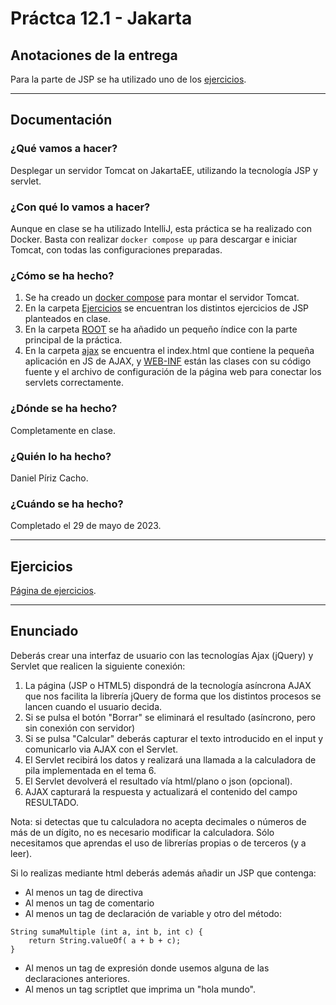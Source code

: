 # Práctca 12.1 - Jakarta

## Anotaciones de la entrega

Para la parte de JSP se ha utilizado uno de los [ejercicios](./tomcat/Ejercicios/formularios.jsp).

---

## Documentación

### ¿Qué vamos a hacer?

Desplegar un servidor Tomcat on JakartaEE, utilizando la tecnología JSP y servlet.

### ¿Con qué lo vamos a hacer?

Aunque en clase se ha utilizado IntelliJ, esta práctica se ha realizado con Docker. Basta con realizar `docker compose up` para descargar e iniciar Tomcat, con todas las configuraciones preparadas.

### ¿Cómo se ha hecho?

1. Se ha creado un [docker compose](./docker-compose.yaml) para montar el servidor Tomcat.
2. En la carpeta [Ejercicios](./tomcat/Ejercicios/) se encuentran los distintos ejercicios de JSP planteados en clase.
3. En la carpeta [ROOT](./tomcat/ROOT/) se ha añadido un pequeño índice con la parte principal de la práctica.
4. En la carpeta [ajax](./tomcat/ajax/) se encuentra el index.html que contiene la pequeña aplicación en JS de AJAX, y [WEB-INF](./tomcat/ajax/WEB-INF/) están las clases con su código fuente y el archivo de configuración de la página web para conectar los servlets correctamente.

### ¿Dónde se ha hecho?

Completamente en clase.

### ¿Quién lo ha hecho?

Daniel Píriz Cacho.

### ¿Cuándo se ha hecho?

Completado el 29 de mayo de 2023.

---

## Ejercicios

[Página de ejercicios](https://tc.luiscastelar.duckdns.org/jsp/tuto-0.jsp).

---

## Enunciado

Deberás crear una interfaz de usuario con las tecnologías Ajax (jQuery) y Servlet que realicen la siguiente conexión:

1. La página (JSP o HTML5) dispondrá de la tecnología asíncrona AJAX que nos facilita la librería jQuery de forma que los distintos procesos se lancen cuando el usuario decida.
2. Si se pulsa el botón "Borrar" se eliminará el resultado (asíncrono, pero sin conexión con servidor)
3. Si se pulsa "Calcular" deberás capturar el texto introducido en el input y comunicarlo via AJAX con el Servlet.
4. El Servlet recibirá los datos y realizará una llamada a la calculadora de pila implementada en el tema 6.
5. El Servlet devolverá el resultado vía html/plano o json (opcional).
6. AJAX capturará la respuesta y actualizará el contenido del campo RESULTADO.

Nota: si detectas que tu calculadora no acepta decimales o números de más de un dígito, no es necesario modificar la calculadora. Sólo necesitamos que aprendas el uso de librerías propias o de terceros (y a leer).

Si lo realizas mediante html deberás además añadir un JSP que contenga:

* Al menos un tag de directiva
* Al menos un tag de comentario
* Al menos un tag de declaración de variable y otro del método:
```
String sumaMultiple (int a, int b, int c) {
    return String.valueOf( a + b + c);
}
```
* Al menos un tag de expresión donde usemos alguna de las declaraciones anteriores.
* Al menos un tag scriptlet que imprima un "hola mundo".